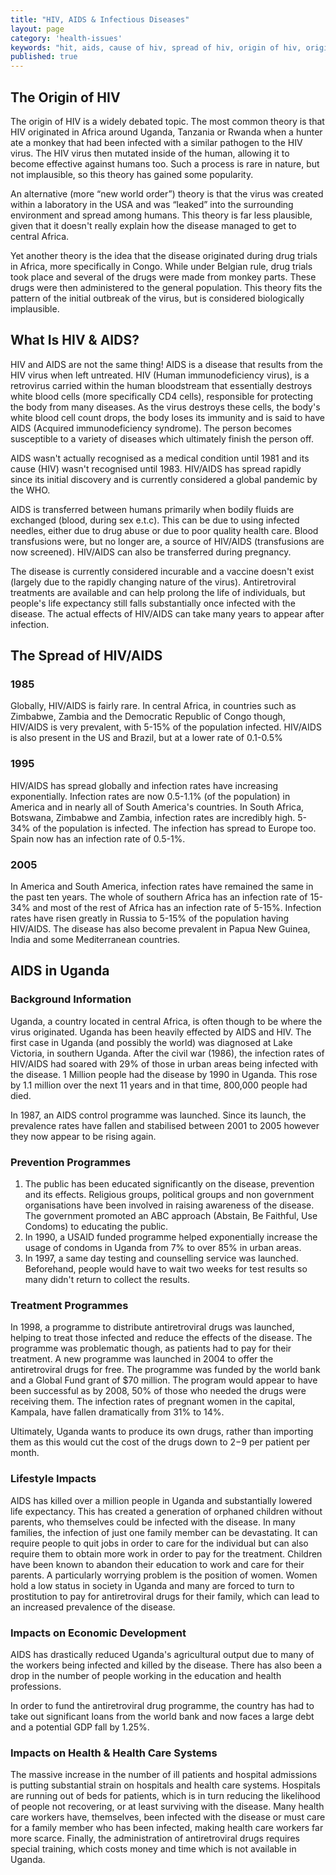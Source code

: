 ```yaml
---
title: "HIV, AIDS & Infectious Diseases"
layout: page
category: 'health-issues'
keywords: "hit, aids, cause of hiv, spread of hiv, origin of hiv, origin of aids, aids in uganda, hiv in uganda, spread of aids in uganda, spread of aids in ledcs"
published: true
---
```


## The Origin of HIV

The origin of HIV is a widely debated topic. The most common theory is that HIV originated in Africa around Uganda, Tanzania or Rwanda when a hunter ate a monkey that had been infected with a similar pathogen to the HIV virus. The HIV virus then mutated inside of the human, allowing it to become effective against humans too. Such a process is rare in nature, but not implausible, so this theory has gained some popularity.

An alternative (more “new world order”) theory is that the virus was created within a laboratory in the USA and was “leaked” into the surrounding environment and spread among humans. This theory is far less plausible, given that it doesn't really explain how the disease managed to get to central Africa. 

Yet another theory is the idea that the disease originated during drug trials in Africa, more specifically in Congo. While under Belgian rule, drug trials took place and several of the drugs were made from monkey parts. These drugs were then administered to the general population. This theory fits the pattern of the initial outbreak of the virus, but is considered biologically implausible. 

## What Is HIV & AIDS?

HIV and AIDS are not the same thing! AIDS is a disease that results from the HIV virus when left untreated. HIV (Human immunodeficiency virus), is a retrovirus carried within the human bloodstream that essentially destroys white blood cells (more specifically CD4 cells), responsible for protecting the body from many diseases. As the virus destroys these cells, the body's white blood cell count drops, the body loses its immunity and is said to have AIDS (Acquired immunodeficiency syndrome). The person becomes susceptible to a variety of diseases which ultimately finish the person off. 

AIDS wasn't actually recognised as a medical condition until 1981 and its cause (HIV) wasn't recognised until 1983. HIV/AIDS has spread rapidly since its initial discovery and is currently considered a global pandemic by the WHO. 

AIDS is transferred between humans primarily when bodily fluids are exchanged (blood, during sex e.t.c). This can be due to using infected needles, either due to drug abuse or due to poor quality health care. Blood transfusions were, but no longer are, a source of HIV/AIDS (transfusions are now screened). HIV/AIDS can also be transferred during pregnancy. 

The disease is currently considered incurable and a vaccine doesn't exist (largely due to the rapidly changing nature of the virus). Antiretroviral treatments are available and can help prolong the life of individuals, but people's life expectancy still falls substantially once infected with the disease. The actual effects of HIV/AIDS can take many years to appear after infection. 

## The Spread of HIV/AIDS

### 1985

Globally, HIV/AIDS is fairly rare. In central Africa, in countries such as Zimbabwe, Zambia and the Democratic Republic of Congo though, HIV/AIDS is very prevalent, with 5-15% of the population infected. HIV/AIDS is also present in the US and Brazil, but at a lower rate of 0.1-0.5%

### 1995

HIV/AIDS has spread globally and infection rates have increasing exponentially. Infection rates are now 0.5-1.1% (of the population) in America and in nearly all of South America's countries. In South Africa, Botswana, Zimbabwe and Zambia, infection rates are incredibly high. 5-34% of the population is infected. The infection has spread to Europe too. Spain now has an infection rate of 0.5-1%.

### 2005

In America and South America, infection rates have remained the same in the past ten years. The whole of southern Africa has an infection rate of 15-34% and most of the rest of Africa has an infection rate of 5-15%. Infection rates have risen greatly in Russia to 5-15% of the population having HIV/AIDS. The disease has also become prevalent in Papua New Guinea, India and some Mediterranean countries. 

## AIDS in Uganda

### Background Information

Uganda, a country located in central Africa, is often though to be where the virus originated. Uganda has been heavily effected by AIDS and HIV. The first case in Uganda (and possibly the world) was diagnosed at Lake Victoria, in southern Uganda. After the civil war (1986), the infection rates of HIV/AIDS had soared with 29% of those in urban areas being infected with the disease. 1 Million people had the disease by 1990 in Uganda. This rose by 1.1 million over the next 11 years and in that time, 800,000 people had died.

In 1987, an AIDS control programme was launched. Since its launch, the prevalence rates have fallen and stabilised between 2001 to 2005 however they now appear to be rising again. 

### Prevention Programmes

1. The public has been educated significantly on the disease, prevention and its effects. Religious groups, political groups and non government organisations have been involved in raising awareness of the disease. The government promoted an ABC approach (Abstain, Be Faithful, Use Condoms) to educating the public. 
2. In 1990, a USAID funded programme helped exponentially increase the usage of condoms in Uganda from 7% to over 85% in urban areas. 
3. In 1997, a same day testing and counselling service was launched. Beforehand, people would have to wait two weeks for test results so many didn't return to collect the results. 

### Treatment Programmes

In 1998, a programme to distribute antiretroviral drugs was launched, helping to treat those infected and reduce the effects of the disease. The programme was problematic though, as patients had to pay for their treatment. A new programme was launched in 2004 to offer the antiretroviral drugs for free. The programme was funded by the world bank and  a Global Fund grant of $70 million. The program would appear to have been successful as by 2008, 50% of those who needed the drugs were receiving them. The infection rates of pregnant women in the capital, Kampala, have fallen dramatically from 31% to 14%. 

Ultimately, Uganda wants to produce its own drugs, rather than importing them as this would cut the cost of the drugs down to $2-$9 per patient per month. 

### Lifestyle Impacts

AIDS has killed over a million people in Uganda and substantially lowered life expectancy. This has created a generation of orphaned children without parents, who themselves could be infected with the disease. In many families, the infection of just one family member can be devastating. It can require people to quit jobs in order to care for the individual but can also require them to obtain more work in order to pay for the treatment. Children have been known to abandon their education to work and care for their parents. A particularly worrying problem is the position of women. Women hold a low status in society in Uganda and many are forced to turn to prostitution to pay for antiretroviral drugs for their family, which can lead to an increased prevalence of the disease. 

### Impacts on Economic Development

AIDS has drastically reduced Uganda's agricultural output due to many of the workers being infected and killed by the disease. There has also been a drop in the number of people working in the education and health professions. 

In order to fund the antiretroviral drug programme, the country has had to take out significant loans from the world bank and now faces a large debt and a potential GDP fall by 1.25%. 

### Impacts on Health & Health Care Systems

The massive increase in the number of ill patients and hospital admissions is putting substantial strain on hospitals and health care systems. Hospitals are running out of beds for patients, which is in turn reducing the likelihood of people not recovering, or at least surviving with the disease. Many health care workers have, themselves, been infected with the disease or must care for a family member who has been infected, making health care workers far more scarce. Finally, the administration of antiretroviral drugs requires special training, which costs money and time which is not available in Uganda.  